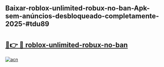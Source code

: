 ## Baixar-roblox-unlimited-robux-no-ban-Apk-sem-anúncios-desbloqueado-completamente-2025-#tdu89

# <h2><a href="https://ainizakaria.my?title=roblox-unlimited-robux-no-ban&ref=20M">🔗👉 🔴 roblox-unlimited-robux-no-ban</a></h2>

[![acn](https://github.com/user-attachments/assets/0f9c940e-d8b0-45ae-aac7-cd30a18b3e1c)](https://ainizakaria.my?title=roblox-unlimited-robux-no-ban&ref=20M)

